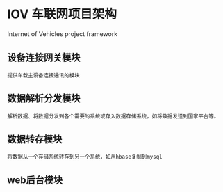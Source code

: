 # IOV  车联网项目架构
Internet of Vehicles  project   framework



## 设备连接网关模块
	提供车载主设备连接通讯的模块



## 数据解析分发模块
	解析数据、将数据分发到各个需要的系统或存入数据存储系统，如将数据发送到国家平台等。



## 数据转存模块
	将数据从一个存储系统转存到另一个系统，如从hbase复制到mysql


## web后台模块
	



